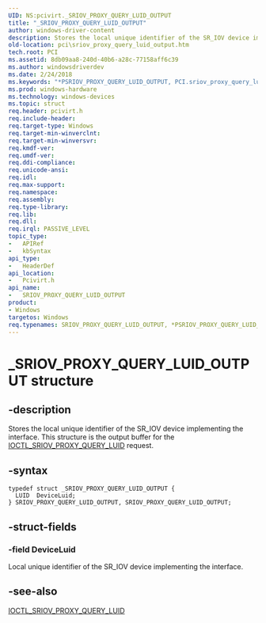 ```yaml
---
UID: NS:pcivirt._SRIOV_PROXY_QUERY_LUID_OUTPUT
title: "_SRIOV_PROXY_QUERY_LUID_OUTPUT"
author: windows-driver-content
description: Stores the local unique identifier of the SR_IOV device implementing the interface. This structure is the output buffer for the IOCTL_SRIOV_PROXY_QUERY_LUID request.
old-location: pci\sriov_proxy_query_luid_output.htm
tech.root: PCI
ms.assetid: 8db09aa8-240d-40b6-a28c-77158aff6c39
ms.author: windowsdriverdev
ms.date: 2/24/2018
ms.keywords: "*PSRIOV_PROXY_QUERY_LUID_OUTPUT, PCI.sriov_proxy_query_luid_output, SRIOV_PROXY_QUERY_LUID_OUTPUT, SRIOV_PROXY_QUERY_LUID_OUTPUT structure [Buses], _SRIOV_PROXY_QUERY_LUID_OUTPUT, pcivirt/SRIOV_PROXY_QUERY_LUID_OUTPUT"
ms.prod: windows-hardware
ms.technology: windows-devices
ms.topic: struct
req.header: pcivirt.h
req.include-header:
req.target-type: Windows
req.target-min-winverclnt:
req.target-min-winversvr:
req.kmdf-ver:
req.umdf-ver:
req.ddi-compliance:
req.unicode-ansi:
req.idl:
req.max-support:
req.namespace:
req.assembly:
req.type-library:
req.lib:
req.dll:
req.irql: PASSIVE_LEVEL
topic_type:
-	APIRef
-	kbSyntax
api_type:
-	HeaderDef
api_location:
-	Pcivirt.h
api_name:
-	SRIOV_PROXY_QUERY_LUID_OUTPUT
product:
- Windows
targetos: Windows
req.typenames: SRIOV_PROXY_QUERY_LUID_OUTPUT, *PSRIOV_PROXY_QUERY_LUID_OUTPUT
---
```


# _SRIOV_PROXY_QUERY_LUID_OUTPUT structure


## -description


Stores the local unique
identifier of the SR_IOV device implementing the interface. This structure is the output buffer for the <a href="https://msdn.microsoft.com/9f10ed34-f718-4c35-9b6f-29554bf30a0f">IOCTL_SRIOV_PROXY_QUERY_LUID</a> request.


## -syntax


````
typedef struct _SRIOV_PROXY_QUERY_LUID_OUTPUT {
  LUID  DeviceLuid;
} SRIOV_PROXY_QUERY_LUID_OUTPUT, SRIOV_PROXY_QUERY_LUID_OUTPUT;
````


## -struct-fields




### -field DeviceLuid

Local unique
identifier of the SR_IOV device implementing the interface.


## -see-also

<a href="https://msdn.microsoft.com/9f10ed34-f718-4c35-9b6f-29554bf30a0f">IOCTL_SRIOV_PROXY_QUERY_LUID</a>



 

 


